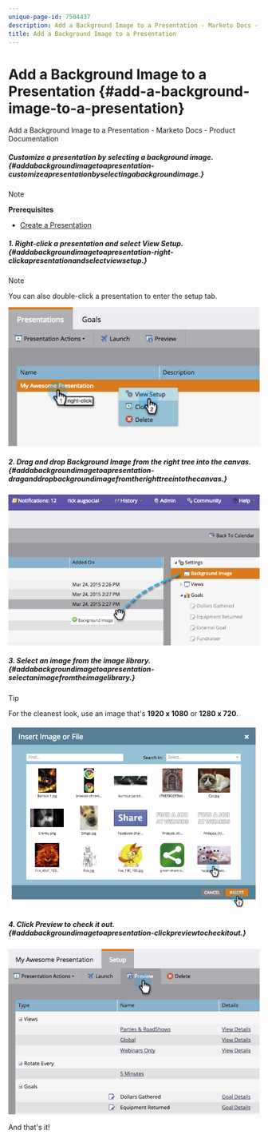 ```yaml
---
unique-page-id: 7504437
description: Add a Background Image to a Presentation - Marketo Docs - Product Documentation
title: Add a Background Image to a Presentation
---
```


# Add a Background Image to a Presentation {#add-a-background-image-to-a-presentation}

Add a Background Image to a Presentation - Marketo Docs - Product Documentation

##### Customize a presentation by selecting a background image.  {#addabackgroundimagetoapresentation-customizeapresentationbyselectingabackgroundimage.}

>[!NOTE]
>
>**Prerequisites**
>
>* [Create a Presentation](create-a-presentation.md)
>

##### 1. Right-click a presentation and select View Setup.  {#addabackgroundimagetoapresentation-right-clickapresentationandselectviewsetup.}

>[!NOTE]
>
>You can also double-click a presentation to enter the setup tab.

![](assets/image2015-3-24-14-3a36-3a52.png)  

##### 2. Drag and drop Background Image from the right tree into the canvas. {#addabackgroundimagetoapresentation-draganddropbackgroundimagefromtherighttreeintothecanvas.}

![](assets/image2015-3-24-14-3a39-3a40.png)

##### 3. Select an image from the image library. {#addabackgroundimagetoapresentation-selectanimagefromtheimagelibrary.}

>[!TIP]
>
>For the cleanest look, use an image that's **1920 x 1080** or **1280 x 720**.

![](assets/image2015-3-24-14-3a47-3a57.png)  

##### 4. Click Preview to check it out. {#addabackgroundimagetoapresentation-clickpreviewtocheckitout.}

![](assets/image2015-3-24-14-3a51-3a1.png)

And that's it!
